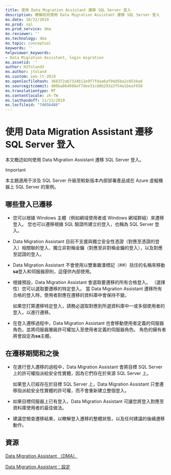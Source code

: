 ```yaml
---
title: 使用 Data Migration Assistant 遷移 SQL Server 登入
description: 瞭解如何使用 Data Migration Assistant 遷移 SQL Server 登入
ms.date: 10/22/2019
ms.prod: sql
ms.prod_service: dma
ms.reviewer: ''
ms.technology: dma
ms.topic: conceptual
keywords: ''
helpviewer_keywords:
- Data Migration Assistant, login migration
ms.assetid: ''
author: HJToland3
ms.author: jtoland
ms.custom: seo-lt-2019
ms.openlocfilehash: 368372ab7324b11e9f7fdaa6af94d5ba2c0534ad
ms.sourcegitcommit: d00ba0b4696ef7dee31cd0b293a3f54a1beaf458
ms.translationtype: MT
ms.contentlocale: zh-TW
ms.lasthandoff: 11/13/2019
ms.locfileid: "74056486"
---
```

# <a name="migrate-sql-server-logins-with-data-migration-assistant"></a>使用 Data Migration Assistant 遷移 SQL Server 登入

本文概述如何使用 Data Migration Assistant 遷移 SQL Server 登入。

> [!IMPORTANT]
> 本主題適用于涉及 SQL Server 升級至較新版本內部部署產品或在 Azure 虛擬機器上 SQL Server 的案例。

## <a name="which-logins-are-migrated"></a>哪些登入已遷移

- 您可以根據 Windows 主體（例如網域使用者或 Windows 網域群組）來遷移登入。 您也可以遷移根據 SQL 驗證所建立的登入，也稱為 SQL Server 登入。

- Data Migration Assistant 目前不支援與獨立安全性憑證（對應至憑證的登入）相關聯的登入、獨立非對稱金鑰（對應至非對稱金鑰的登入），以及對應至認證的登入。

- Data Migration Assistant 不會使用以雙重雜湊標記（\#\#）括住的名稱來移動**sa**登入和伺服器原則，這僅供內部使用。

- 根據預設，Data Migration Assistant 會選取要遷移的所有合格登入。 （選擇性）您可以選取要遷移的特定登入。 當 Data Migration Assistant 遷移所有合格的登入時，使用者對應在遷移的資料庫中會保持不變。

  如果您打算遷移特定登入，請務必選取對應到所選資料庫中一或多個使用者的登入，以進行遷移。

- 在登入遷移過程中，Data Migration Assistant 也會移動使用者定義的伺服器角色，並將伺服器層級許可權加入至使用者定義的伺服器角色。 角色的擁有者將會設定為**sa**主體。

## <a name="during-and-after-migration"></a>在遷移期間和之後

- 在進行登入遷移的過程中，Data Migration Assistant 會將目標 SQL Server 上的許可權指派給安全性實體，因為它們存在於來源 SQL Server 上。

  如果登入已經存在於目標 SQL Server 上，Data Migration Assistant 只會遷移指派給安全性實體的許可權，而不會重新建立整個登入。

- 如果目標伺服器上已有登入，Data Migration Assistant 可讓您將登入對應至資料庫使用者的最佳做法。

- 建議您檢查遷移結果，以瞭解登入遷移的整體狀態，以及任何建議的後續遷移動作。

## <a name="resources"></a>資源

[Data Migration Assistant （DMA）](../dma/dma-overview.md)

[Data Migration Assistant：設定](../dma/dma-configurationsettings.md)
